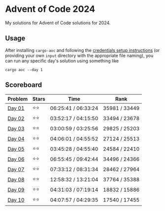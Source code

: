 # Advent of Code 2024

My solutions for Advent of Code solutions for 2024.

## Usage

After installing `cargo-aoc` and following the [credentials setup instructions](https://github.com/gobanos/cargo-aoc#setting-up-the-cli) (or providing your own `input` directory with the appropriate file
naming), you can run any specific day's solution using something like

    cargo aoc --day 1

## Scoreboard

| Problem | Stars | Time | Rank |
| ------- | ----- | ---- | ---- |
| [Day 01](./src/day01.rs) | ⭐⭐ | 06:25:41 / 06:33:24 | 35981 / 33449 |
| [Day 02](./src/day02.rs) | ⭐⭐ | 03:52:17 / 04:15:50 | 33494 / 23678 |
| [Day 03](./src/day03.rs) | ⭐⭐ | 03:00:59 / 03:25:56 | 29825 / 25203 |
| [Day 04](./src/day04.rs) | ⭐⭐ | 04:06:01 / 04:55:52 | 27124 / 25513 |
| [Day 05](./src/day05.rs) | ⭐⭐ | 03:45:28 / 04:55:40 | 24584 / 22410 |
| [Day 06](./src/day06.rs) | ⭐⭐ | 06:55:45 / 09:42:44 | 34496 / 24366 |
| [Day 07](./src/day07.rs) | ⭐⭐ | 07:33:12 / 08:31:34 | 28462 / 27964 |
| [Day 08](./src/day08.rs) | ⭐⭐ | 12:58:32 / 13:21:04 | 37764 / 35388 |
| [Day 09](./src/day09.rs) | ⭐⭐ | 04:31:03 / 07:19:14 | 18832 / 15886 |
| [Day 10](./src/day10.rs) | ⭐⭐ | 04:07:57 / 04:29:35 | 17540 / 17455 |
